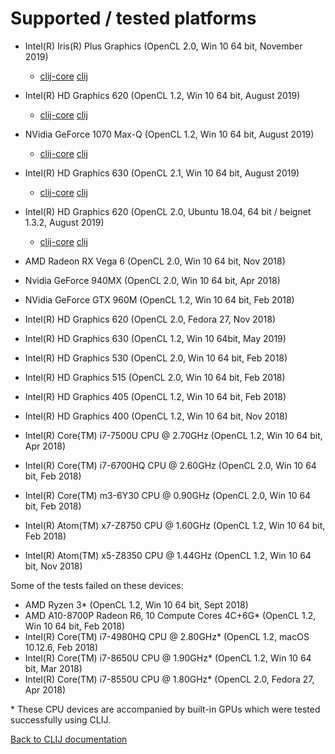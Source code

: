 # Supported / tested platforms
* Intel(R) Iris(R) Plus Graphics (OpenCL 2.0, Win 10 64 bit, November 2019)
  * [clij-core](https://github.com/clij/clij-docs/blob/master/testprotocols/20191101_clij-core_finley.txt) [clij](https://github.com/clij/clij-docs/blob/master/testprotocols/20191101_clij_finley.txt)
* Intel(R) HD Graphics 620 (OpenCL 1.2, Win 10 64 bit, August 2019)
  * [clij-core](https://github.com/clij/clij-docs/blob/master/testprotocols/20190804_clij-core_ulice.txt) [clij](https://github.com/clij/clij-docs/blob/master/testprotocols/20190804_clij_ulice.txt)
* NVidia GeForce 1070 Max-Q (OpenCL 1.2, Win 10 64 bit, August 2019)
  * [clij-core](https://github.com/clij/clij-docs/blob/master/testprotocols/20190804_clij-core_einstein2.txt) [clij](https://github.com/clij/clij-docs/blob/master/testprotocols/20190804_clij_einstein2.txt)
* Intel(R) HD Graphics 630 (OpenCL 2.1, Win 10 64 bit, August 2019)
  * [clij-core](https://github.com/clij/clij-docs/blob/master/testprotocols/20190804_clij-core_einstein.txt) [clij](https://github.com/clij/clij-docs/blob/master/testprotocols/20190804_clij_einstein.txt)
* Intel(R) HD Graphics 620 (OpenCL 2.0, Ubuntu 18.04, 64 bit / beignet 1.3.2, August 2019)
  * [clij-core](https://github.com/clij/clij-docs/blob/master/testprotocols/20190803_clij-core_ux38.txt) [clij](https://github.com/clij/clij-docs/blob/master/testprotocols/20190803_clij_ux38.txt)


* AMD Radeon RX Vega 6 (OpenCL 2.0, Win 10 64 bit, Nov 2018)
* Nvidia GeForce 940MX (OpenCL 2.0, Win 10 64 bit, Apr 2018)
* NVidia GeForce GTX 960M (OpenCL 1.2, Win 10 64 bit, Feb 2018)
* Intel(R) HD Graphics 620 (OpenCL 2.0, Fedora 27, Nov 2018)
* Intel(R) HD Graphics 630 (OpenCL 1.2, Win 10 64bit, May 2019)
* Intel(R) HD Graphics 530 (OpenCL 2.0, Win 10 64 bit, Feb 2018)
* Intel(R) HD Graphics 515 (OpenCL 2.0, Win 10 64 bit, Feb 2018)
* Intel(R) HD Graphics 405 (OpenCL 1.2, Win 10 64 bit, Feb 2018)
* Intel(R) HD Graphics 400 (OpenCL 1.2, Win 10 64 bit, Nov 2018)
* Intel(R) Core(TM) i7-7500U CPU @ 2.70GHz (OpenCL 1.2, Win 10 64 bit, Apr 2018)
* Intel(R) Core(TM) i7-6700HQ CPU @ 2.60GHz (OpenCL 2.0, Win 10 64 bit, Feb 2018)
* Intel(R) Core(TM) m3-6Y30 CPU @ 0.90GHz (OpenCL 2.0, Win 10 64 bit, Feb 2018)
* Intel(R) Atom(TM) x7-Z8750  CPU @ 1.60GHz (OpenCL 1.2, Win 10 64 bit, Feb 2018)
* Intel(R) Atom(TM) x5-Z8350  CPU @ 1.44GHz (OpenCL 1.2, Win 10 64 bit, Nov 2018)

Some of the tests failed on these devices:
* AMD Ryzen 3&ast; (OpenCL 1.2, Win 10 64 bit, Sept 2018)
* AMD A10-8700P Radeon R6, 10 Compute Cores 4C+6G&ast; (OpenCL 1.2, Win 10 64 bit, Feb 2018)
* Intel(R) Core(TM) i7-4980HQ CPU @ 2.80GHz&ast; (OpenCL 1.2, macOS 10.12.6, Feb 2018)
* Intel(R) Core(TM) i7-8650U CPU @ 1.90GHz&ast; (OpenCL 1.2, Win 10 64 bit, Mar 2018)
* Intel(R) Core(TM) i7-8550U CPU @ 1.80GHz&ast; (OpenCL 2.0, Fedora 27, Apr 2018)

 &ast; These CPU devices are accompanied by built-in GPUs which were tested successfully using CLIJ.
 
[Back to CLIJ documentation](https://clij.github.io/)
